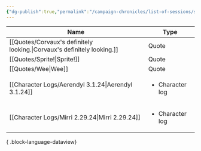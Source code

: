 ```yaml
---
{"dg-publish":true,"permalink":"/campaign-chronicles/list-of-sessions/session-20/","tags":["Event"]}
---
```



| Name                                                                       | Type                            |
| -------------------------------------------------------------------------- | ------------------------------- |
| [[Quotes/Corvaux's definitely looking.\|Corvaux's definitely looking.]] | Quote                           |
| [[Quotes/Sprite!\|Sprite!]]                                             | Quote                           |
| [[Quotes/Wee\|Wee]]                                                     | Quote                           |
| [[Character Logs/Aerendyl 3.1.24\|Aerendyl 3.1.24]]                     | <ul><li>Character log</li></ul> |
| [[Character Logs/Mirri 2.29.24\|Mirri 2.29.24]]                         | <ul><li>Character log</li></ul> |

{ .block-language-dataview}
